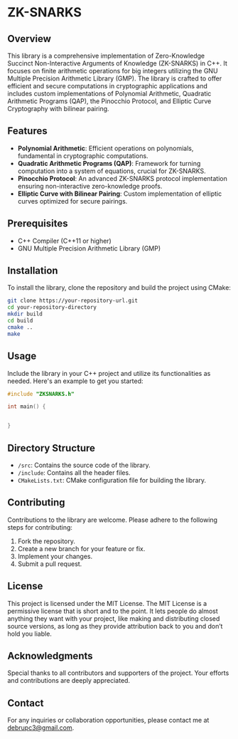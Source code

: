 # ZK-SNARKS

## Overview

This library is a comprehensive implementation of Zero-Knowledge Succinct Non-Interactive Arguments of Knowledge (ZK-SNARKS) in C++. It focuses on finite arithmetic operations for big integers utilizing the GNU Multiple Precision Arithmetic Library (GMP). The library is crafted to offer efficient and secure computations in cryptographic applications and includes custom implementations of Polynomial Arithmetic, Quadratic Arithmetic Programs (QAP), the Pinocchio Protocol, and Elliptic Curve Cryptography with bilinear pairing.

## Features

- **Polynomial Arithmetic**: Efficient operations on polynomials, fundamental in cryptographic computations.
- **Quadratic Arithmetic Programs (QAP)**: Framework for turning computation into a system of equations, crucial for ZK-SNARKS.
- **Pinocchio Protocol**: An advanced ZK-SNARKS protocol implementation ensuring non-interactive zero-knowledge proofs.
- **Elliptic Curve with Bilinear Pairing**: Custom implementation of elliptic curves optimized for secure pairings.

## Prerequisites

- C++ Compiler (C++11 or higher)
- GNU Multiple Precision Arithmetic Library (GMP)

## Installation

To install the library, clone the repository and build the project using CMake:

```bash
git clone https://your-repository-url.git
cd your-repository-directory
mkdir build
cd build
cmake ..
make
```

## Usage

Include the library in your C++ project and utilize its functionalities as needed. Here's an example to get you started:

```cpp
#include "ZKSNARKS.h"

int main() {


}
```

## Directory Structure

- `/src`: Contains the source code of the library.
- `/include`: Contains all the header files.
- `CMakeLists.txt`: CMake configuration file for building the library.

## Contributing

Contributions to the library are welcome. Please adhere to the following steps for contributing:

1. Fork the repository.
2. Create a new branch for your feature or fix.
3. Implement your changes.
4. Submit a pull request.

## License

This project is licensed under the MIT License. The MIT License is a permissive license that is short and to the point. It lets people do almost anything they want with your project, like making and distributing closed source versions, as long as they provide attribution back to you and don’t hold you liable.

## Acknowledgments

Special thanks to all contributors and supporters of the project. Your efforts and contributions are deeply appreciated.

## Contact

For any inquiries or collaboration opportunities, please contact me at debrupc3@gmail.com.